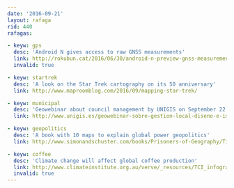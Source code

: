 ```yaml
---
date: '2016-09-21'
layout: rafaga
rid: 440
rafagas:

- keyw: gps
  desc: 'Android N gives access to raw GNSS measurements'
  link: http://rokubun.cat/2016/06/30/android-n-preview-gnss-measurements/
  invalid: true

- keyw: startrek
  desc: 'A look on the Star Trek cartography on its 50 anniversary'
  link: http://www.maproomblog.com/2016/09/mapping-star-trek/

- keyw: municipal
  desc: 'Geowebinar about council management by UNIGIS on September 22'
  link: http://www.unigis.es/geowebinar-sobre-gestion-local-diseno-e-implementacion-de-un-sig-municipal-inscripcion-abierta/

- keyw: geopolitics
  desc: 'A book with 10 maps to explain global power geopolitics'
  link: http://www.simonandschuster.com/books/Prisoners-of-Geography/Tim-Marshall/9781501121463

- keyw: coffee
  desc: 'Climate change will affect global coffee production'
  link: http://www.climateinstitute.org.au/verve/_resources/TCI_infographic_Bean_Belt_Map_standalone-01.jpg
  invalid: true
---
```

